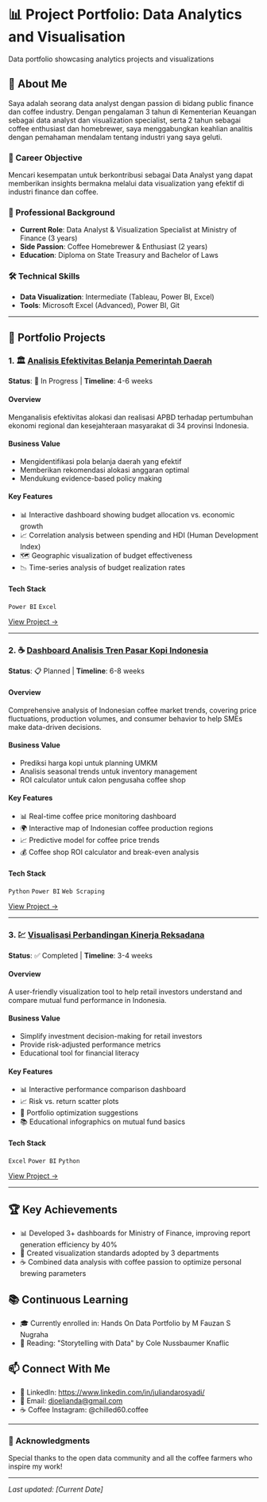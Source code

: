 # 📊 Project Portfolio: Data Analytics and Visualisation
Data portfolio showcasing analytics projects and visualizations

## 👋 About Me
Saya adalah seorang data analyst dengan passion di bidang public finance dan coffee industry. Dengan pengalaman 3 tahun di Kementerian Keuangan sebagai data analyst dan visualization specialist, serta 2 tahun sebagai coffee enthusiast dan homebrewer, saya menggabungkan keahlian analitis dengan pemahaman mendalam tentang industri yang saya geluti.

### 🎯 Career Objective
Mencari kesempatan untuk berkontribusi sebagai Data Analyst yang dapat memberikan insights bermakna melalui data visualization yang efektif di industri finance dan coffee.

### 💼 Professional Background
- **Current Role**: Data Analyst & Visualization Specialist at Ministry of Finance (3 years)
- **Side Passion**: Coffee Homebrewer & Enthusiast (2 years)
- **Education**: Diploma on State Treasury and Bachelor of Laws

### 🛠️ Technical Skills
- **Data Visualization**: Intermediate (Tableau, Power BI, Excel)
- **Tools**: Microsoft Excel (Advanced), Power BI, Git

---

## 📁 Portfolio Projects

### 1. 🏛️ [Analisis Efektivitas Belanja Pemerintah Daerah](./project1-apbd-analysis)
**Status**: 🚧 In Progress | **Timeline**: 4-6 weeks

#### Overview
Menganalisis efektivitas alokasi dan realisasi APBD terhadap pertumbuhan ekonomi regional dan kesejahteraan masyarakat di 34 provinsi Indonesia.

#### Business Value
- Mengidentifikasi pola belanja daerah yang efektif
- Memberikan rekomendasi alokasi anggaran optimal
- Mendukung evidence-based policy making

#### Key Features
- 📊 Interactive dashboard showing budget allocation vs. economic growth
- 📈 Correlation analysis between spending and HDI (Human Development Index)
- 🗺️ Geographic visualization of budget effectiveness
- 📉 Time-series analysis of budget realization rates

#### Tech Stack
`Power BI` `Excel`

[View Project →](./project1-apbd-analysis)

---

### 2. ☕ [Dashboard Analisis Tren Pasar Kopi Indonesia](./project2-coffee-market)
**Status**: 📋 Planned | **Timeline**: 6-8 weeks

#### Overview
Comprehensive analysis of Indonesian coffee market trends, covering price fluctuations, production volumes, and consumer behavior to help SMEs make data-driven decisions.

#### Business Value
- Prediksi harga kopi untuk planning UMKM
- Analisis seasonal trends untuk inventory management
- ROI calculator untuk calon pengusaha coffee shop

#### Key Features
- 📊 Real-time coffee price monitoring dashboard
- 🌍 Interactive map of Indonesian coffee production regions
- 📈 Predictive model for coffee price trends
- 💰 Coffee shop ROI calculator and break-even analysis

#### Tech Stack
`Python` `Power BI` `Web Scraping`

[View Project →](./project2-coffee-market)

---

### 3. 💹 [Visualisasi Perbandingan Kinerja Reksadana](./project3-mutual-funds)
**Status**: ✅ Completed | **Timeline**: 3-4 weeks

#### Overview
A user-friendly visualization tool to help retail investors understand and compare mutual fund performance in Indonesia.

#### Business Value
- Simplify investment decision-making for retail investors
- Provide risk-adjusted performance metrics
- Educational tool for financial literacy

#### Key Features
- 📊 Interactive performance comparison dashboard
- 📈 Risk vs. return scatter plots
- 🎯 Portfolio optimization suggestions
- 📚 Educational infographics on mutual fund basics

#### Tech Stack
`Excel` `Power BI` `Python`

[View Project →](./project3-mutual-funds)

---

## 🏆 Key Achievements
- 📊 Developed 3+ dashboards for Ministry of Finance, improving report generation efficiency by 40%
- 🎯 Created visualization standards adopted by 3 departments
- ☕ Combined data analysis with coffee passion to optimize personal brewing parameters

## 📚 Continuous Learning
- 🎓 Currently enrolled in: Hands On Data Portfolio by M Fauzan S Nugraha
- 📖 Reading: "Storytelling with Data" by Cole Nussbaumer Knaflic


## 📫 Connect With Me
- 💼 LinkedIn: https://www.linkedin.com/in/juliandarosyadi/
- 📧 Email: djoelianda@gmail.com
- ☕ Coffee Instagram: @chilled60.coffee

---

### 🙏 Acknowledgments
Special thanks to the open data community and all the coffee farmers who inspire my work!

---
*Last updated: [Current Date]*
